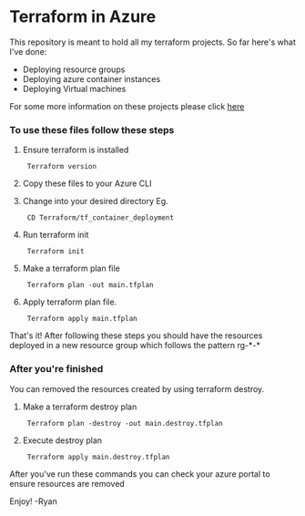  # Terraform in Azure


This repository is meant to hold all my terraform projects. So far here's what I've done:
* Deploying resource groups
* Deploying azure container instances
* Deploying Virtual machines

For some more information on these projects please click [here](https://www.ryan-ali.tech/blog/infrastructure-as-code-using-terraform-to-deploy-resources-in-azure) 

### To use these files follow these steps

1. Ensure terraform is installed

        Terraform version

2. Copy these files to your Azure CLI

3. Change into your desired directory 
Eg.

        CD Terraform/tf_container_deployment

4. Run terraform init

        Terraform init

5. Make a terraform plan file 

        Terraform plan -out main.tfplan

6. Apply terraform plan file. 

        Terraform apply main.tfplan

That's it! After following these steps you should have the resources deployed in a new resource group which follows the pattern rg-\*-\*

### After you're finished
You can removed the resources created by using terraform destroy. 

1. Make a terraform destroy plan

        Terraform plan -destroy -out main.destroy.tfplan
2. Execute destroy plan

        Terraform apply main.destroy.tfplan

After you've run these commands you can check your azure portal to ensure resources are removed

Enjoy! 
-Ryan 

